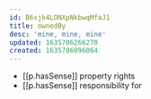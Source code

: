 ```yaml
---
id: B6sjk4LONXpNkbwqMfaJ1
title: ownedBy
desc: 'mine, mine, mine'
updated: 1635706266270
created: 1635706096064
---
```




- [[p.hasSense]] property rights
- [[p.hasSense]] responsibility for
